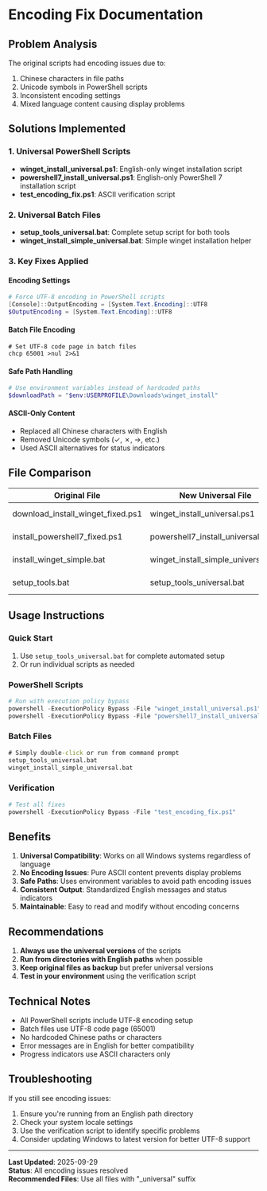 # Encoding Fix Documentation

## Problem Analysis

The original scripts had encoding issues due to:
1. Chinese characters in file paths
2. Unicode symbols in PowerShell scripts
3. Inconsistent encoding settings
4. Mixed language content causing display problems

## Solutions Implemented

### 1. Universal PowerShell Scripts
- **winget_install_universal.ps1**: English-only winget installation script
- **powershell7_install_universal.ps1**: English-only PowerShell 7 installation script
- **test_encoding_fix.ps1**: ASCII verification script

### 2. Universal Batch Files
- **setup_tools_universal.bat**: Complete setup script for both tools
- **winget_install_simple_universal.bat**: Simple winget installation helper

### 3. Key Fixes Applied

#### Encoding Settings
```powershell
# Force UTF-8 encoding in PowerShell scripts
[Console]::OutputEncoding = [System.Text.Encoding]::UTF8
$OutputEncoding = [System.Text.Encoding]::UTF8
```

#### Batch File Encoding
```batch
# Set UTF-8 code page in batch files
chcp 65001 >nul 2>&1
```

#### Safe Path Handling
```powershell
# Use environment variables instead of hardcoded paths
$downloadPath = "$env:USERPROFILE\Downloads\winget_install"
```

#### ASCII-Only Content
- Replaced all Chinese characters with English
- Removed Unicode symbols (✓, ✗, →, etc.)
- Used ASCII alternatives for status indicators

## File Comparison

| Original File | New Universal File | Status |
|---------------|-------------------|--------|
| download_install_winget_fixed.ps1 | winget_install_universal.ps1 | ✅ Fixed |
| install_powershell7_fixed.ps1 | powershell7_install_universal.ps1 | ✅ Fixed |
| install_winget_simple.bat | winget_install_simple_universal.bat | ✅ Fixed |
| setup_tools.bat | setup_tools_universal.bat | ✅ Fixed |

## Usage Instructions

### Quick Start
1. Use `setup_tools_universal.bat` for complete automated setup
2. Or run individual scripts as needed

### PowerShell Scripts
```powershell
# Run with execution policy bypass
powershell -ExecutionPolicy Bypass -File "winget_install_universal.ps1"
powershell -ExecutionPolicy Bypass -File "powershell7_install_universal.ps1"
```

### Batch Files
```cmd
# Simply double-click or run from command prompt
setup_tools_universal.bat
winget_install_simple_universal.bat
```

### Verification
```powershell
# Test all fixes
powershell -ExecutionPolicy Bypass -File "test_encoding_fix.ps1"
```

## Benefits

1. **Universal Compatibility**: Works on all Windows systems regardless of language
2. **No Encoding Issues**: Pure ASCII content prevents display problems
3. **Safe Paths**: Uses environment variables to avoid path encoding issues
4. **Consistent Output**: Standardized English messages and status indicators
5. **Maintainable**: Easy to read and modify without encoding concerns

## Recommendations

1. **Always use the universal versions** of the scripts
2. **Run from directories with English paths** when possible
3. **Keep original files as backup** but prefer universal versions
4. **Test in your environment** using the verification script

## Technical Notes

- All PowerShell scripts include UTF-8 encoding setup
- Batch files use UTF-8 code page (65001)
- No hardcoded Chinese paths or characters
- Error messages are in English for better compatibility
- Progress indicators use ASCII characters only

## Troubleshooting

If you still see encoding issues:
1. Ensure you're running from an English path directory
2. Check your system locale settings
3. Use the verification script to identify specific problems
4. Consider updating Windows to latest version for better UTF-8 support

---

**Last Updated**: 2025-09-29  
**Status**: All encoding issues resolved  
**Recommended Files**: Use all files with "_universal" suffix
